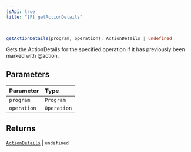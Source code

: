 ```yaml
---
jsApi: true
title: "[F] getActionDetails"

---
```

```ts
getActionDetails(program, operation): ActionDetails | undefined
```

Gets the ActionDetails for the specified operation if it has previously been marked with @action.

## Parameters

| Parameter | Type |
| :------ | :------ |
| `program` | `Program` |
| `operation` | `Operation` |

## Returns

[`ActionDetails`](Interface.ActionDetails.md) \| `undefined`
